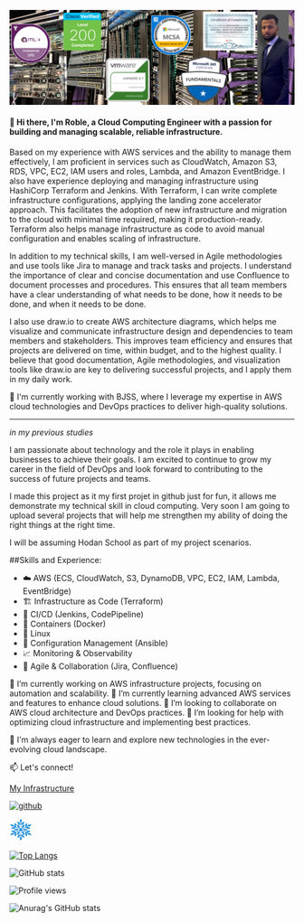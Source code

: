 
![I am Cloud Computing Engineer.](https://github.com/MoRoble/MoRoble/blob/main/PicsArt_03-10-12.13.17.jpg)

#### 👋 Hi there, I'm Roble, a Cloud Computing Engineer with a passion for building and managing scalable, reliable infrastructure.

Based on my experience with AWS services and the ability to manage them effectively, I am proficient in services such as CloudWatch, Amazon S3, RDS, VPC, EC2, IAM users and roles, Lambda, and Amazon EventBridge. I also have experience deploying and managing infrastructure using HashiCorp Terraform and Jenkins. With Terraform, I can write complete infrastructure configurations, applying the landing zone accelerator approach. This facilitates the adoption of new infrastructure and migration to the cloud with minimal time required, making it production-ready. Terraform also helps manage infrastructure as code to avoid manual configuration and enables scaling of infrastructure. 

In addition to my technical skills, I am well-versed in Agile methodologies and use tools like Jira to manage and track tasks and projects. I understand the importance of clear and concise documentation and use Confluence to document processes and procedures. This ensures that all team members have a clear understanding of what needs to be done, how it needs to be done, and when it needs to be done.

I also use draw.io to create AWS architecture diagrams, which helps me visualize and communicate infrastructure design and dependencies to team members and stakeholders. This improves team efficiency and ensures that projects are delivered on time, within budget, and to the highest quality. I believe that good documentation, Agile methodologies, and visualization tools like draw.io are key to delivering successful projects, and I apply them in my daily work.

🚀 I'm currently working with BJSS, where I leverage my expertise in AWS cloud technologies and DevOps practices to deliver high-quality solutions.


-------------
*in my previous studies*

I am passionate about technology and the role it plays in enabling businesses to achieve their goals. I am excited to continue to grow my career in the field of DevOps and look forward to contributing to the success of future projects and teams.


I made this project as it my first projet in github just for fun, it allows me demonstrate my technical skill in cloud computing. Very soon I am going to upload several projects that will help me strengthen my ability of doing the right things at the right time. 

I will be assuming Hodan School as part of my project scenarios. 

##Skills and Experience: 
* ☁️  AWS (ECS, CloudWatch, S3, DynamoDB, VPC, EC2, IAM, Lambda, EventBridge)
* 🏗️ Infrastructure as Code (Terraform)
* 🤖  CI/CD (Jenkins, CodePipeline) 
* 🐳  Containers (Docker)
* 🐧  Linux
* 🔄  Configuration Management (Ansible)
* 📈  Monitoring & Observability
* 🤝  Agile & Collaboration (Jira, Confluence)

🔭 I’m currently working on AWS infrastructure projects, focusing on automation and scalability.
🌱 I’m currently learning advanced AWS services and features to enhance cloud solutions.
👯 I’m looking to collaborate on AWS cloud architecture and DevOps practices.
🤔 I’m looking for help with optimizing cloud infrastructure and implementing best practices. 


🌱 I'm always eager to learn and explore new technologies in the ever-evolving cloud landscape.

📫 Let's connect!

[My Infrastructure](https://github.com/MoRoble/MoRoble/blob/d7c69e163569d5d3204d9689a99a3ba5414d2d0e/infra-study.png)

[<img src='https://cdn.jsdelivr.net/npm/simple-icons@3.0.1/icons/github.svg' alt='github' height='40'>](https://github.com/MoRoble)  

<a href='https://archiveprogram.github.com/'><img src='https://raw.githubusercontent.com/acervenky/animated-github-badges/master/assets/acbadge.gif' width='40' height='40'></a> 

[![Top Langs](https://github-readme-stats.vercel.app/api/top-langs/?username=MoRoble)](https://github.com/anuraghazra/github-readme-stats)

![GitHub stats](https://github-readme-stats.vercel.app/api?username=MoRoble&show_icons=true)  

![Profile views](https://gpvc.arturio.dev/MoRoble)  
<!--
**MoRoble/MoRoble** is a ✨ _special_ ✨ repository because its `README.md` (this file) appears on your GitHub profile.

Here are some ideas to get you started:

- 🔭 I’m currently working on Projects on AWS cloud solutions
- 🌱 I’m currently learning Terraform
- 👯 I’m looking to collaborate on cloud computiong
- 🤔 I’m looking for help with ...
- 💬 Ask me about ...
- 📫 How to reach me: ...
- 😄 Pronouns: ...
- ⚡ Fun fact: ...
-->

![Anurag's GitHub stats](https://github-readme-stats.vercel.app/api?username=MoRoble&theme=darcula&show_icons=true)
